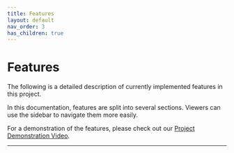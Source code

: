 ```yaml
---
title: Features
layout: default
nav_order: 3
has_children: true
---
```


# Features
The following is a detailed description of currently implemented features in this project.  

In this documentation, features are split into several sections. Viewers can use the sidebar to navigate them more easily.  

For a demonstration of the features, please check out our [Project Demonstration Video](https://drive.google.com/file/d/1AA8hcPEHy1BFPZqKXotlP5D0RDkyJ07f/view?usp=sharing).

----

[Just the Docs]: https://just-the-docs.github.io/just-the-docs/
[GitHub Pages]: https://docs.github.com/en/pages
[README]: https://github.com/just-the-docs/just-the-docs-template/blob/main/README.md
[Jekyll]: https://jekyllrb.com
[GitHub Pages / Actions workflow]: https://github.blog/changelog/2022-07-27-github-pages-custom-github-actions-workflows-beta/
[use this template]: https://github.com/just-the-docs/just-the-docs-template/generate

